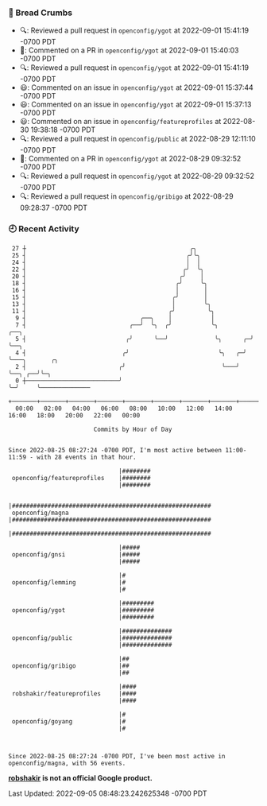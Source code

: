 ### 🍞 Bread Crumbs

 * 🔍: Reviewed a pull request in  `openconfig/ygot` at 2022-09-01 15:41:19 -0700 PDT
 * 💬: Commented on a PR in  `openconfig/ygot` at 2022-09-01 15:40:03 -0700 PDT
 * 🔍: Reviewed a pull request in  `openconfig/ygot` at 2022-09-01 15:41:19 -0700 PDT
 * 😃: Commented on an issue in `openconfig/ygot` at 2022-09-01 15:37:44 -0700 PDT
 * 😃: Commented on an issue in `openconfig/ygot` at 2022-09-01 15:37:13 -0700 PDT
 * 😃: Commented on an issue in `openconfig/featureprofiles` at 2022-08-30 19:38:18 -0700 PDT
 * 🔍: Reviewed a pull request in  `openconfig/public` at 2022-08-29 12:11:10 -0700 PDT
 * 💬: Commented on a PR in  `openconfig/ygot` at 2022-08-29 09:32:52 -0700 PDT
 * 🔍: Reviewed a pull request in  `openconfig/ygot` at 2022-08-29 09:32:52 -0700 PDT
 * 🔍: Reviewed a pull request in  `openconfig/gribigo` at 2022-08-29 09:28:37 -0700 PDT

### 🕘 Recent Activity
```
 27 ┼                                              ╭╮
 25 ┤                                             ╭╯╰╮
 24 ┤                                             │  │
 22 ┤                                            ╭╯  ╰╮
 20 ┤                                           ╭╯    │
 18 ┤                                          ╭╯     ╰╮
 16 ┤                                          │       │
 15 ┤                                         ╭╯       │
 13 ┤                                         │        ╰╮
 11 ┤                                        ╭╯         ╰╮
  9 ┤                                ╭──╮    │           │
  7 ┤                             ╭──╯  ╰╮  ╭╯           ╰╮         ╭──╮
  5 ┤                            ╭╯      ╰──╯             ╰╮      ╭─╯  ╰──╮
  4 ┤                           ╭╯                         ╰╮   ╭─╯       ╰───╮       ╭╮
  2 ┤                          ╭╯                           ╰───╯             ╰──╮ ╭──╯╰─╮
  0 ┼──────────────────────────╯                                                 ╰─╯     ╰──────────────
    +───────+───────+───────+───────+───────+───────+───────+───────+───────+───────+───────+───────+────
  00:00   02:00   04:00   06:00   08:00   10:00   12:00   14:00   16:00   18:00   20:00   22:00   00:00   

						Commits by Hour of Day


Since 2022-08-25 08:27:24 -0700 PDT, I'm most active between 11:00-11:59 - with 28 events in that hour.

```



```
                               |########
 openconfig/featureprofiles    |########
                               |########

                               |########################################################
 openconfig/magna              |########################################################
                               |########################################################

                               |#####
 openconfig/gnsi               |#####
                               |#####

                               |#
 openconfig/lemming            |#
                               |#

                               |#########
 openconfig/ygot               |#########
                               |#########

                               |##############
 openconfig/public             |##############
                               |##############

                               |##
 openconfig/gribigo            |##
                               |##

                               |####
 robshakir/featureprofiles     |####
                               |####

                               |#
 openconfig/goyang             |#
                               |#



Since 2022-08-25 08:27:24 -0700 PDT, I've been most active in openconfig/magna, with 56 events.

```
**[robshakir](mailto:robjs@google.com) is not an official Google product.**  


Last Updated: 2022-09-05 08:48:23.242625348 -0700 PDT
